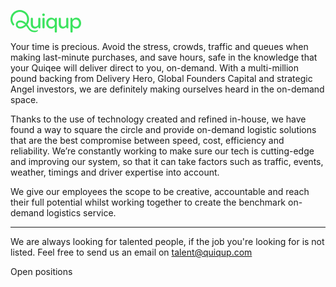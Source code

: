 <svg width="113" height="36" viewBox="0 0 113 36" xmlns="http://www.w3.org/2000/svg"><title>Quiqup</title><path d="M53.044 12.525h-.345c-.906 0-1.567.416-1.567 1.663v13.658c0 1.246.661 1.619 1.567 1.619h.345c.905 0 1.523-.387 1.523-1.62V14.189c.014-1.276-.618-1.663-1.523-1.663zm-.187-6.964a2.113 2.113 0 0 0-2.113 2.106 2.113 2.113 0 0 0 4.225 0 2.104 2.104 0 0 0-2.112-2.106zm21.37 7.351v21.469c0 1.246-.618 1.619-1.524 1.619h-.388c-.862 0-1.523-.387-1.523-1.62v-7.738c-1.279 1.977-3.22 3.153-5.835 3.153-4.469 0-7.803-3.497-7.803-8.757s3.29-8.756 7.904-8.756c2.774 0 4.829 1.275 5.763 2.809.144-2.078 1.178-2.566 2.155-2.566.705 0 1.25.287 1.25.387zm-3.262 8.126c0-4.184-2.444-5.904-5.303-5.904-3.291 0-5.174 2.651-5.174 5.904 0 3.268 1.825 5.905 5.174 5.905 2.486 0 5.303-1.72 5.303-5.905zM113 21.01c0 5.23-3.291 8.785-7.904 8.785-2.745 0-4.786-1.49-5.72-3.11v7.696c0 1.246-.66 1.619-1.523 1.619h-.388c-.906 0-1.524-.387-1.524-1.62V12.913c0-.1.561-.387 1.25-.387 1.036 0 2.113.56 2.156 2.867 1.323-1.935 3.22-3.11 5.864-3.11 4.47 0 7.789 3.425 7.789 8.728zm-3.334.028c0-3.267-1.883-5.904-5.174-5.904-2.86 0-5.303 1.72-5.303 5.904 0 4.2 2.817 5.905 5.303 5.905 3.349 0 5.174-2.652 5.174-5.905zM43.602 31.887c1.265 1.146-.59 3.454-4.944 3.611-5.82.215-8.795-3.066-11.051-6.434-.776-1.161-1.567-2.437-2.573-3.67-4.627 4.616-11.381 5.676-14.687 2.38a6.316 6.316 0 0 1-1.854-4.486c0-1.748.705-3.339 1.854-4.485 3.306-3.297 9.945-2.422 14.572 2.192.518-.831.935-1.82 1.222-2.88.287-1.06.446-2.179.446-3.282A11.68 11.68 0 0 0 19.415 4.04a11.822 11.822 0 0 0-4.57-.917c-1.624 0-3.176.33-4.57.917A11.81 11.81 0 0 0 6.54 6.55a11.615 11.615 0 0 0-2.515 3.726 11.733 11.733 0 0 0-.201 8.6 11.562 11.562 0 0 0 1.983 3.439 1.198 1.198 0 0 1-.072 1.605l-.503.501a1.201 1.201 0 0 1-1.768-.086 14.785 14.785 0 0 1-2.543-4.37A14.58 14.58 0 0 1 0 14.817 14.734 14.734 0 0 1 4.354 4.342a15.003 15.003 0 0 1 4.729-3.181A14.953 14.953 0 0 1 14.86 0c2.055 0 4.01.416 5.777 1.16a14.767 14.767 0 0 1 4.728 3.182 14.957 14.957 0 0 1 3.19 4.715 14.84 14.84 0 0 1 .432 10.362 12.301 12.301 0 0 1-2.084 3.855c3.478 4.199 4.627 9.745 11.885 9.745 3.018.014 4.814-1.132 4.814-1.132zM23.31 23.274c-1.753-1.749-4.455-3.153-6.596-3.454-1.797-.258-3.363.115-4.297 1.046a3.399 3.399 0 0 0-1.006 2.422c0 .917.359 1.777 1.006 2.422.92.917 2.486 1.304 4.297 1.046 2.14-.33 4.843-1.734 6.596-3.482zm22.98-10.749H45.9c-.862 0-1.494.416-1.494 1.663v8.642c0 2.035-2.027 3.94-4.585 3.94-2.529 0-3.995-1.69-3.995-4.571v-8.025c0-1.276-.618-1.663-1.523-1.663h-.374c-.862 0-1.494.416-1.494 1.663v8.44c0 4.157 2.012 7.123 6.423 7.123 2.573 0 4.412-1.204 5.548-2.909.1 2.107 1.15 2.623 2.184 2.623.661 0 1.207-.273 1.207-.387V14.159c.015-1.247-.618-1.634-1.509-1.634zm44.751 0h-.388c-.862 0-1.495.416-1.495 1.663v8.642c0 2.035-2.026 3.94-4.584 3.94-2.53 0-3.995-1.69-3.995-4.571v-8.025c0-1.276-.618-1.663-1.524-1.663h-.388c-.862 0-1.494.416-1.494 1.663v8.44c0 4.157 2.012 7.123 6.424 7.123 2.572 0 4.412-1.204 5.547-2.909.1 2.107 1.15 2.623 2.184 2.623.661 0 1.208-.273 1.208-.387V14.159c.028-1.247-.59-1.634-1.495-1.634z" fill="#3ce35f" fill-rule="evenodd"></path></svg>

Your time is precious. Avoid the stress, crowds, traffic and queues when making last-minute purchases, and save hours, safe in the knowledge that your Quiqee will deliver direct to you, on-demand. With a multi-million pound backing from Delivery Hero, Global Founders Capital and strategic Angel investors, we are definitely making ourselves heard in the on-demand space.

Thanks to the use of technology created and refined in-house, we have found a way to square the circle and provide on-demand logistic solutions that are the best compromise between speed, cost, efficiency and reliability. We’re constantly working to make sure our tech is cutting-edge and improving our system, so that it can take factors such as traffic, events, weather, timings and driver expertise into account.

We give our employees the scope to be creative, accountable and reach their full potential whilst working together to create the benchmark on-demand logistics service.

---

We are always looking for talented people, if the job you're looking for is not listed. Feel free to send us an email on talent@quiqup.com

<div id="whr_embed_hook">Open positions</div>
